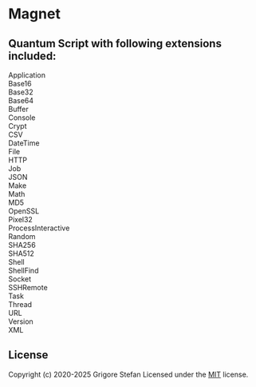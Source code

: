 # Magnet

## Quantum Script with following extensions included:

Application\
Base16\
Base32\
Base64\
Buffer\
Console\
Crypt\
CSV\
DateTime\
File\
HTTP\
Job\
JSON\
Make\
Math\
MD5\
OpenSSL\
Pixel32\
ProcessInteractive\
Random\
SHA256\
SHA512\
Shell\
ShellFind\
Socket\
SSHRemote\
Task\
Thread\
URL\
Version\
XML

## License

Copyright (c) 2020-2025 Grigore Stefan
Licensed under the [MIT](LICENSE) license.
